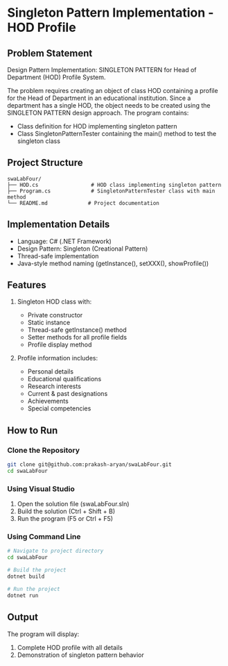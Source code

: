 # Singleton Pattern Implementation - HOD Profile

## Problem Statement
Design Pattern Implementation: SINGLETON PATTERN for Head of Department (HOD) Profile System.

The problem requires creating an object of class HOD containing a profile for the Head of Department in an educational institution. Since a department has a single HOD, the object needs to be created using the SINGLETON PATTERN design approach. The program contains:
- Class definition for HOD implementing singleton pattern
- Class SingletonPatternTester containing the main() method to test the singleton class

## Project Structure
```
swaLabFour/
├── HOD.cs                 # HOD class implementing singleton pattern
├── Program.cs             # SingletonPatternTester class with main method
└── README.md             # Project documentation
```

## Implementation Details
- Language: C# (.NET Framework)
- Design Pattern: Singleton (Creational Pattern)
- Thread-safe implementation
- Java-style method naming (getInstance(), setXXX(), showProfile())

## Features
1. Singleton HOD class with:
   - Private constructor
   - Static instance
   - Thread-safe getInstance() method
   - Setter methods for all profile fields
   - Profile display method

2. Profile information includes:
   - Personal details
   - Educational qualifications
   - Research interests
   - Current & past designations
   - Achievements
   - Special competencies

## How to Run

### Clone the Repository
```bash
git clone git@github.com:prakash-aryan/swaLabFour.git
cd swaLabFour
```

### Using Visual Studio
1. Open the solution file (swaLabFour.sln)
2. Build the solution (Ctrl + Shift + B)
3. Run the program (F5 or Ctrl + F5)

### Using Command Line
```bash
# Navigate to project directory
cd swaLabFour

# Build the project
dotnet build

# Run the project
dotnet run
```

## Output
The program will display:
1. Complete HOD profile with all details
2. Demonstration of singleton pattern behavior
